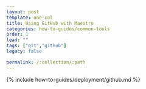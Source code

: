 ```yaml
---
layout: post
template: one-col
title: Using GitHub with Maestro
categories: how-to-guides/common-tools
order: 1
lead: ""
tags: ["git","github"]
legacy: false

permalink: /:collection/:path
---
```

{% include how-to-guides/deployment/github.md %}